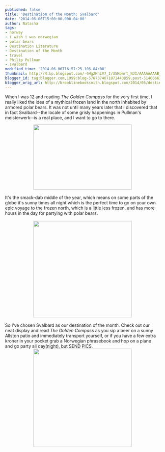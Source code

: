 ```yaml
---
published: false
title: 'Destination of the Month: Svalbard'
date: '2014-06-06T15:00:00.000-04:00'
author: Natasha
tags:
- norway
- i wish i was norwegian
- polar bears
- Destination Literature
- Destination of the Month
- travel
- Philip Pullman
- svalbard
modified_time: '2014-06-06T16:57:25.106-04:00'
thumbnail: http://4.bp.blogspot.com/-6Hg2HnLV7_I/U5Hbmrt_NJI/AAAAAAAABjM/X1mcKPuFr0s/s72-c/Longyearbyen-Svalbard.jpg
blogger_id: tag:blogger.com,1999:blog-5767374071871443859.post-5146666175745938551
blogger_orig_url: http://brooklinebooksmith.blogspot.com/2014/06/destination-of-month-svalbard.html
---
```


When I was 12 and reading <i>The Golden Compass </i>for the very first time, I really liked the idea of a mythical frozen land in the north inhabited by armored polar bears. It was not until many years later that I discovered that in fact Svalbard--the locale of some grisly happenings in Pullman's meisterwerk--is a real place, and I want to go to there.<br /><div class="separator" style="clear: both; text-align: center;"><a href="http://4.bp.blogspot.com/-6Hg2HnLV7_I/U5Hbmrt_NJI/AAAAAAAABjM/X1mcKPuFr0s/s1600/Longyearbyen-Svalbard.jpg" imageanchor="1" style="margin-left: 1em; margin-right: 1em;"><img border="0" src="http://4.bp.blogspot.com/-6Hg2HnLV7_I/U5Hbmrt_NJI/AAAAAAAABjM/X1mcKPuFr0s/s1600/Longyearbyen-Svalbard.jpg" height="212" width="320" /></a></div><div class="separator" style="clear: both; text-align: center;"><br /></div>It's the smack-dab middle of the year, which means on some parts of the globe it's sunny times all night which is the perfect time to go on your own epic voyage to the frozen north, which is a little less frozen, and has more hours in the day for partying with polar bears.<br /><br /><div class="separator" style="clear: both; text-align: center;"><a href="http://2.bp.blogspot.com/-4RhnGkWYdYk/U5HbgnPQXSI/AAAAAAAABi8/t0_STd7hcMo/s1600/85x2u1.png" imageanchor="1" style="margin-left: 1em; margin-right: 1em;"><img border="0" src="http://2.bp.blogspot.com/-4RhnGkWYdYk/U5HbgnPQXSI/AAAAAAAABi8/t0_STd7hcMo/s1600/85x2u1.png" height="314" width="320" /></a></div><div class="separator" style="clear: both; text-align: center;"><br /></div>So I've chosen Svalbard as our destination of the month. Check out our neat display and read <i>The Golden Compass</i>&nbsp;as you sip a beer on a sunny Allston patio and immediately transport yourself, or if you have a few extra kroner in your pocket grab a Norwegian phrasebook and hop on a plane and go party all day(night), but SEND PICS.<br /><div class="separator" style="clear: both; text-align: center;"><a href="http://2.bp.blogspot.com/-pbr82x3bDjo/U5HciibbsjI/AAAAAAAABjU/w-bzvjkNe68/s1600/10431936_390659894405342_136759777_n.jpg" imageanchor="1" style="margin-left: 1em; margin-right: 1em;"><img border="0" src="http://2.bp.blogspot.com/-pbr82x3bDjo/U5HciibbsjI/AAAAAAAABjU/w-bzvjkNe68/s1600/10431936_390659894405342_136759777_n.jpg" height="320" width="320" /></a></div>